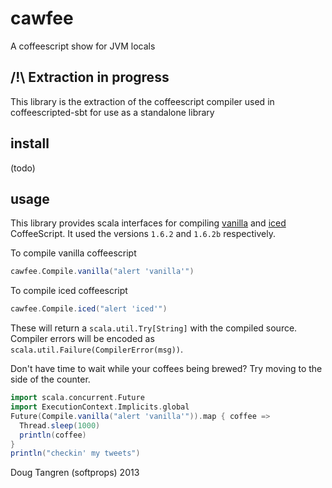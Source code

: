 # cawfee

A coffeescript show for JVM locals

## /!\ Extraction in progress

This library is the extraction of the coffeescript compiler used
in coffeescripted-sbt for use as a standalone library

## install

(todo)

## usage

This library provides scala interfaces for compiling [vanilla][vanilla] and [iced][iced] CoffeeScript.
It used the versions `1.6.2` and `1.6.2b` respectively. 

To compile vanilla coffeescript

```scala
cawfee.Compile.vanilla("alert 'vanilla'")
```

To compile iced coffeescript

```scala
cawfee.Compile.iced("alert 'iced'")
```

These will return a `scala.util.Try[String]` with the compiled source. Compiler errors will be encoded
as `scala.util.Failure(CompilerError(msg))`.


Don't have time to wait while your coffees being brewed? Try moving to the side of the counter.

```scala
import scala.concurrent.Future
import ExecutionContext.Implicits.global
Future(Compile.vanilla("alert 'vanilla'")).map { coffee =>
  Thread.sleep(1000)
  println(coffee)
}
println("checkin' my tweets")
```


Doug Tangren (softprops) 2013

[vanilla]: http://coffeescript.org/
[iced]: http://maxtaco.github.io/coffee-script/
